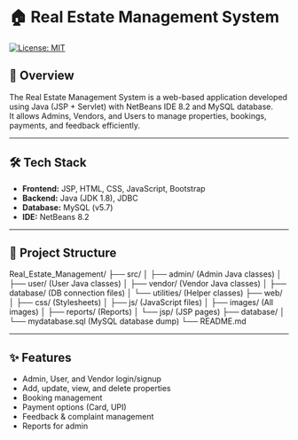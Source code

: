 # 🏠 Real Estate Management System

[![License: MIT](https://img.shields.io/badge/License-MIT-yellow.svg)](LICENSE)

## 📖 Overview
The Real Estate Management System is a web-based application developed using Java (JSP + Servlet) with NetBeans IDE 8.2 and MySQL database.  
It allows Admins, Vendors, and Users to manage properties, bookings, payments, and feedback efficiently.

---

## 🛠 Tech Stack
- **Frontend:** JSP, HTML, CSS, JavaScript, Bootstrap  
- **Backend:** Java (JDK 1.8), JDBC  
- **Database:** MySQL (v5.7)  
- **IDE:** NetBeans 8.2  

---

## 📂 Project Structure

Real_Estate_Management/
├── src/
│ ├── admin/ (Admin Java classes)
│ ├── user/ (User Java classes)
│ ├── vendor/ (Vendor Java classes)
│ ├── database/ (DB connection files)
│ └── utilities/ (Helper classes)
├── web/
│ ├── css/ (Stylesheets)
│ ├── js/ (JavaScript files)
│ ├── images/ (All images)
│ ├── reports/ (Reports)
│ └── jsp/ (JSP pages)
├── database/
│ └── mydatabase.sql (MySQL database dump)
└── README.md


---

## ✨ Features

- Admin, User, and Vendor login/signup  
- Add, update, view, and delete properties  
- Booking management  
- Payment options (Card, UPI)  
- Feedback & complaint management  
- Reports for admin